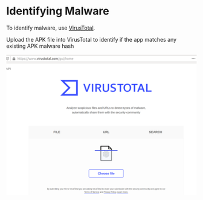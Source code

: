 # Identifying Malware

To identify malware, use [VirusTotal](https://www.virustotal.com/gui/home).

Upload the APK file into VirusTotal to identify if the app matches any existing APK malware hash

<img src="/images/virustotal.png" width="800"/>
